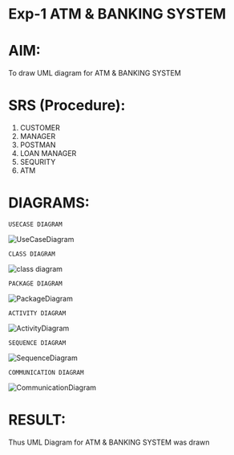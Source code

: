 # Exp-1 ATM & BANKING SYSTEM

# AIM:

To draw UML diagram for ATM & BANKING SYSTEM

# SRS (Procedure):

1. CUSTOMER
2. MANAGER
3. POSTMAN
4. LOAN MANAGER
5. SEQURITY
6. ATM

# DIAGRAMS:

```
USECASE DIAGRAM
```
![UseCaseDiagram](https://github.com/user-attachments/assets/1d16315e-30b0-4950-81a9-41063462ee1b)
```
CLASS DIAGRAM
```
![class diagram](https://github.com/user-attachments/assets/eedc7b03-a342-42dd-962a-1e31acd7bbf0)
```
PACKAGE DIAGRAM
```
![PackageDiagram](https://github.com/user-attachments/assets/a11c65dc-0471-4a70-a98a-b29e13b7519b)
```
ACTIVITY DIAGRAM
```
![ActivityDiagram](https://github.com/user-attachments/assets/ccacc2e9-2407-49b2-9b0e-c688ab68c50e)
```
SEQUENCE DIAGRAM
```
![SequenceDiagram](https://github.com/user-attachments/assets/a4efcf52-bb52-4664-a683-a00adbc3ba8d)
```
COMMUNICATION DIAGRAM
```
![CommunicationDiagram](https://github.com/user-attachments/assets/0d1315eb-0910-4595-9ccf-e03d6381c7cf)

# RESULT:

Thus UML Diagram for ATM & BANKING SYSTEM was drawn
